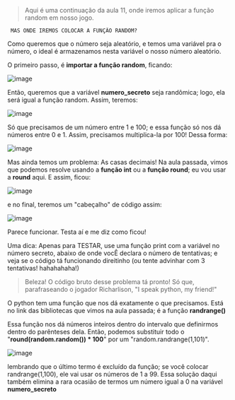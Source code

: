 > Aqui é uma continuação da aula 11, onde iremos aplicar a função random em nosso jogo.

     MAS ONDE IREMOS COLOCAR A FUNÇÃO RANDOM?

Como queremos que o número seja aleatório, e temos uma variável pra o número, o ideal é armazenamos nesta variável o nosso número aleatório. 

O primeiro passo, é **importar a função random**, ficando:

![image](https://user-images.githubusercontent.com/86801366/222607870-14dff057-2b86-4d65-af41-e2a2b6f70511.png)

Então, queremos que a variável **numero_secreto** seja randômica; logo, ela será igual a função random. Assim, teremos:

![image](https://user-images.githubusercontent.com/86801366/222607418-ae5e0e6b-c1b3-46d4-a77b-af38a4c390ac.png)

Só que precisamos de um número entre 1 e 100; e essa função só nos dá números entre 0 e 1. Assim, precisamos multiplica-la por 100! Dessa forma:

![image](https://user-images.githubusercontent.com/86801366/222607545-4551df7a-5b8a-4dcc-8545-6167fa310ed6.png)

Mas ainda temos um problema: As casas decimais! Na aula passada, vimos que podemos resolve usando a **função int** ou a **função round**; eu vou usar a **round** aqui. E assim, ficou:

![image](https://user-images.githubusercontent.com/86801366/222607643-c5df7e7a-556b-46ae-a129-7c9256395097.png)

e no final, teremos um "cabeçalho" de código assim:

![image](https://user-images.githubusercontent.com/86801366/222607941-30239115-af8f-4be5-bf14-a549742d4cf3.png)

Parece funcionar. Testa aí e me diz como ficou! 

Uma dica: Apenas para TESTAR, use uma função print com a variável no número secreto, abaixo de onde vocÊ declara o número de tentativas; e veja se o código tá funcionando direitinho (ou tente advinhar com 3 tentativas! hahahahaha!)

> Beleza! O código bruto desse problema tá pronto! Só que, parafraseando o jogador Richarlison, "I speak python, my friend!"

O python tem uma função que nos dá exatamente o que precisamos. Está no link das bibliotecas que vimos na aula passada; é a função **randrange()**

Essa função nos dá números inteiros dentro do intervalo que definirmos dentro do parênteses dela. Então, podemos substituir todo o "**round(random.random()) * 100**" por um "random.randrange(1,101)".

![image](https://user-images.githubusercontent.com/86801366/222608940-6b812f18-fa92-4ad5-8ccb-75409757faad.png)

lembrando que o último termo é excluído da função; se você colocar randrange(1,100), ele vai usar os números de 1 a 99. Essa solução daqui também elimina a rara ocasião de termos um número igual a 0 na variável **numero_secreto**
